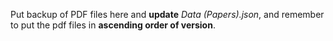Put backup of PDF files here and **update** _Data (Papers).json_, and remember to put the pdf files in **ascending order of version**.
